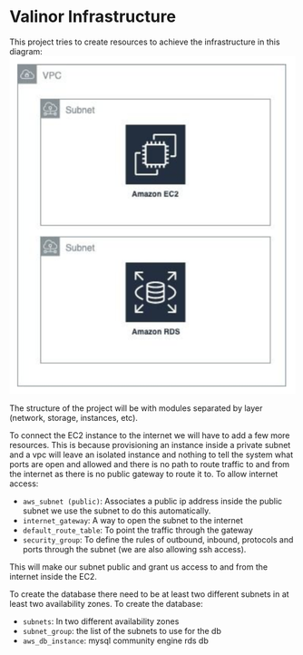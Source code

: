 # Valinor Infrastructure
  
 This project tries to create resources to achieve the infrastructure in this diagram: 
 ![diagram](images/components.png "diagram_components")
  
The structure of the project will be with modules separated by layer (network, storage, instances, etc).

To connect the EC2 instance to the internet we will have to add a few more resources. This is because provisioning an instance inside a private subnet and a vpc will leave an isolated instance and nothing to tell the system what ports are open and allowed and there is no path to route traffic to and from the internet as there is no public gateway to route it to. To allow internet access:

- `aws_subnet (public)`: Associates a public ip address inside the public subnet we use the subnet to do this automatically.
- `internet_gateway`: A way to open the subnet to the internet
- `default_route_table`: To point the traffic through the gateway
- `security_group`: To define the rules of outbound, inbound, protocols and ports through the subnet (we are also allowing ssh access).

This will make our subnet public and grant us access to and from the internet inside the EC2.

To create the database there need to be at least two different subnets in at least two availability zones. To create the database:

- `subnets`: In two different availability zones
- `subnet_group`: the list of the subnets to use for the db
- `aws_db_instance`: mysql community engine rds db
